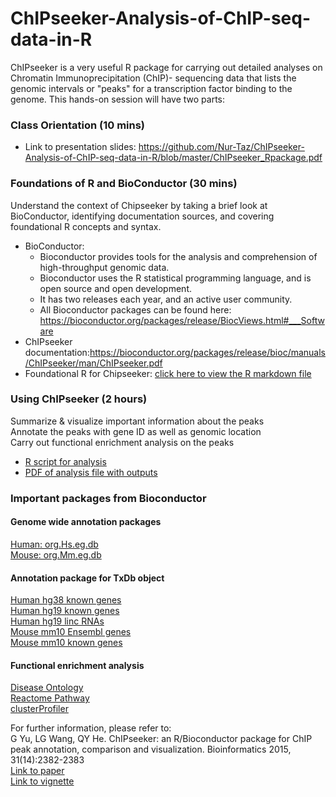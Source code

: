 # ChIPseeker-Analysis-of-ChIP-seq-data-in-R

ChIPseeker is a very useful R package for carrying out detailed analyses on Chromatin Immunoprecipitation (ChIP)- sequencing data that lists the genomic intervals or "peaks" for a transcription factor binding to the genome. This hands-on session will have two parts:

### Class Orientation (10 mins)
* Link to presentation slides: https://github.com/Nur-Taz/ChIPseeker-Analysis-of-ChIP-seq-data-in-R/blob/master/ChIPseeker_Rpackage.pdf

### Foundations of R and BioConductor (30 mins)

Understand the context of Chipseeker by taking a brief look at BioConductor, identifying documentation sources, and covering foundational R concepts and syntax.<br/> 
* BioConductor: 
  * Bioconductor provides tools for the analysis and comprehension of high-throughput genomic data. 
  * Bioconductor uses the R statistical programming language, and is open source and open development. 
  * It has two releases each year, and an active user community.
  * All Bioconductor packages can be found here: https://bioconductor.org/packages/release/BiocViews.html#___Software
* ChIPseeker documentation:https://bioconductor.org/packages/release/bioc/manuals/ChIPseeker/man/ChIPseeker.pdf 
* Foundational R for Chipseeker: [click here to view the R markdown file](https://sauuyer.github.io/intro-to-r-for-seurat/r-intro-chipseeker.html) 


### Using ChIPseeker (2 hours)

Summarize & visualize important information about the peaks<br/> 
Annotate the peaks with gene ID as well as genomic location<br/>
Carry out functional enrichment analysis on the peaks<br/>

* [R script for analysis](https://github.com/Nur-Taz/ChIPseeker-Analysis-of-ChIP-seq-data-in-R/blob/master/Analysis_example_ChIPseeker.R)
* [PDF of analysis file with outputs](https://github.com/Nur-Taz/ChIPseeker-Analysis-of-ChIP-seq-data-in-R/blob/master/ChIPseeker_analysis_GSE108150.pdf)

### Important packages from Bioconductor

#### Genome wide annotation packages

[Human: org.Hs.eg.db](https://bioconductor.org/packages/3.10/data/annotation/html/org.Hs.eg.db.html)<br/>
[Mouse: org.Mm.eg.db](https://bioconductor.org/packages/3.10/data/annotation/html/org.Mm.eg.db.html)<br/>

#### Annotation package for TxDb object

[Human hg38 known genes](http://www.bioconductor.org/packages/release/data/annotation/html/TxDb.Hsapiens.UCSC.hg38.knownGene.html) <br/>
[Human hg19 known genes](http://bioconductor.org/packages/3.10/data/annotation/html/TxDb.Hsapiens.UCSC.hg19.knownGene.html)<br/>
[Human hg19 linc RNAs](http://bioconductor.org/packages/3.10/data/annotation/html/TxDb.Hsapiens.UCSC.hg19.lincRNAsTranscripts.html)<br/>
[Mouse mm10 Ensembl genes](http://bioconductor.org/packages/3.10/data/annotation/html/TxDb.Mmusculus.UCSC.mm10.ensGene.html)<br/>
[Mouse mm10 known genes](http://bioconductor.org/packages/3.10/data/annotation/html/TxDb.Mmusculus.UCSC.mm10.knownGene.html)<br/>

#### Functional enrichment analysis

[Disease Ontology](http://bioconductor.org/packages/DOSE)<br/>
[Reactome Pathway](http://bioconductor.org/packages/ReactomePA)<br/>
[clusterProfiler](http://bioconductor.org/packages/clusterProfiler)<br/>

For further information, please refer to:<br/>
G Yu, LG Wang, QY He. ChIPseeker: an R/Bioconductor package for ChIP peak annotation, comparison and visualization. Bioinformatics 2015, 31(14):2382-2383<br/>
[Link to paper](http://dx.doi.org/10.1093/bioinformatics/btv145)<br/>
[Link to vignette](https://bioconductor.org/packages/release/bioc/vignettes/ChIPseeker/inst/doc/ChIPseeker.html#session-information)




